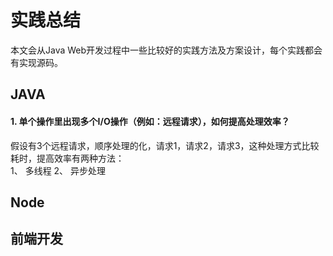 # 实践总结
本文会从Java Web开发过程中一些比较好的实践方法及方案设计，每个实践都会有实现源码。
## JAVA
#### 1. 单个操作里出现多个I/O操作（例如：远程请求），如何提高处理效率？
 假设有3个远程请求，顺序处理的化，请求1，请求2，请求3，这种处理方式比较耗时，提高效率有两种方法：  
 1、 多线程
 2、 异步处理
## Node

## 前端开发